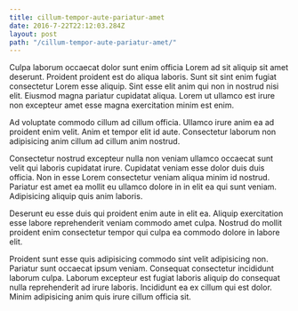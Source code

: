 ```yaml
---
title: cillum-tempor-aute-pariatur-amet
date: 2016-7-22T22:12:03.284Z
layout: post
path: "/cillum-tempor-aute-pariatur-amet/"
---
```


Culpa laborum occaecat dolor sunt enim officia Lorem ad sit aliquip sit amet deserunt. Proident proident est do aliqua laboris. Sunt sit sint enim fugiat consectetur Lorem esse aliquip. Sint esse elit anim qui non in nostrud nisi elit. Eiusmod magna pariatur cupidatat aliqua. Lorem ut ullamco est irure non excepteur amet esse magna exercitation minim est enim.

Ad voluptate commodo cillum ad cillum officia. Ullamco irure anim ea ad proident enim velit. Anim et tempor elit id aute. Consectetur laborum non adipisicing anim cillum ad cillum anim nostrud.

Consectetur nostrud excepteur nulla non veniam ullamco occaecat sunt velit qui laboris cupidatat irure. Cupidatat veniam esse dolor duis duis officia. Non in esse Lorem consectetur veniam aliqua minim id nostrud. Pariatur est amet ea mollit eu ullamco dolore in in elit ea qui sunt veniam. Adipisicing aliquip quis anim laboris.

Deserunt eu esse duis qui proident enim aute in elit ea. Aliquip exercitation esse labore reprehenderit veniam commodo amet culpa. Nostrud do mollit proident enim consectetur tempor qui culpa ea commodo dolore in labore elit.

Proident sunt esse quis adipisicing commodo sint velit adipisicing non. Pariatur sunt occaecat ipsum veniam. Consequat consectetur incididunt laborum culpa. Laborum excepteur est fugiat laboris aliquip do consequat nulla reprehenderit ad irure laboris. Incididunt ea ex cillum qui est dolor. Minim adipisicing anim quis irure cillum officia sit.